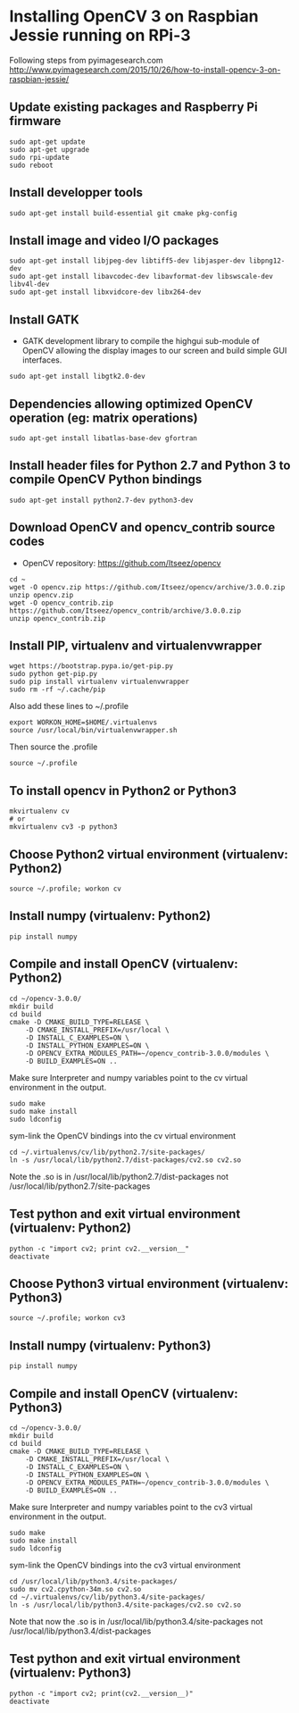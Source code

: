 
Installing OpenCV 3 on Raspbian Jessie running on RPi-3
=======================================================

Following steps from pyimagesearch.com
http://www.pyimagesearch.com/2015/10/26/how-to-install-opencv-3-on-raspbian-jessie/

Update existing packages and Raspberry Pi firmware
--------------------------------------------------
```
sudo apt-get update
sudo apt-get upgrade
sudo rpi-update
sudo reboot
```

Install developper tools
------------------------
```
sudo apt-get install build-essential git cmake pkg-config
```

Install image and video I/O packages
------------------------------------
```
sudo apt-get install libjpeg-dev libtiff5-dev libjasper-dev libpng12-dev
sudo apt-get install libavcodec-dev libavformat-dev libswscale-dev libv4l-dev
sudo apt-get install libxvidcore-dev libx264-dev
```

Install GATK
------------
* GATK development library to compile the highgui sub-module of OpenCV allowing the display images to our screen and build simple GUI interfaces.
```
sudo apt-get install libgtk2.0-dev
```

Dependencies allowing optimized OpenCV operation (eg: matrix operations)
------------------------------------------------------------------------

```
sudo apt-get install libatlas-base-dev gfortran
```

Install header files for Python 2.7 and Python 3 to compile OpenCV Python bindings
----------------------------------------------------------------------------------

```
sudo apt-get install python2.7-dev python3-dev
```

Download OpenCV and opencv_contrib source codes
-----------------------------------------------
* OpenCV repository: https://github.com/Itseez/opencv
```
cd ~
wget -O opencv.zip https://github.com/Itseez/opencv/archive/3.0.0.zip
unzip opencv.zip
wget -O opencv_contrib.zip https://github.com/Itseez/opencv_contrib/archive/3.0.0.zip
unzip opencv_contrib.zip
```

Install PIP, virtualenv and virtualenvwrapper
---------------------------------------------
```
wget https://bootstrap.pypa.io/get-pip.py
sudo python get-pip.py
sudo pip install virtualenv virtualenvwrapper
sudo rm -rf ~/.cache/pip
```
Also add these lines to ~/.profile

```
export WORKON_HOME=$HOME/.virtualenvs
source /usr/local/bin/virtualenvwrapper.sh
```
Then source the .profile
```
source ~/.profile
```
To install opencv in Python2 or Python3
----------------------------
```
mkvirtualenv cv
# or 
mkvirtualenv cv3 -p python3
```
Choose Python2 virtual environment (virtualenv: Python2)
----------------------------------
```
source ~/.profile; workon cv
```
Install numpy (virtualenv: Python2)
-------------
```
pip install numpy
```
Compile and install OpenCV (virtualenv: Python2)
--------------------------
```
cd ~/opencv-3.0.0/
mkdir build
cd build
cmake -D CMAKE_BUILD_TYPE=RELEASE \
	-D CMAKE_INSTALL_PREFIX=/usr/local \
	-D INSTALL_C_EXAMPLES=ON \
	-D INSTALL_PYTHON_EXAMPLES=ON \
	-D OPENCV_EXTRA_MODULES_PATH=~/opencv_contrib-3.0.0/modules \
	-D BUILD_EXAMPLES=ON ..
```
Make sure Interpreter and numpy variables point to the cv virtual environment in the output.
```
sudo make
sudo make install
sudo ldconfig
```
sym-link the OpenCV bindings into the cv virtual environment
```
cd ~/.virtualenvs/cv/lib/python2.7/site-packages/
ln -s /usr/local/lib/python2.7/dist-packages/cv2.so cv2.so
```
Note the .so is in /usr/local/lib/python2.7/dist-packages not /usr/local/lib/python2.7/site-packages

Test python and exit virtual environment (virtualenv: Python2)
------------------------
```
python -c "import cv2; print cv2.__version__"
deactivate
```

Choose Python3 virtual environment (virtualenv: Python3)
----------------------------------
```
source ~/.profile; workon cv3
```
Install numpy (virtualenv: Python3)
-------------
```
pip install numpy
```
Compile and install OpenCV (virtualenv: Python3)
--------------------------
```
cd ~/opencv-3.0.0/
mkdir build
cd build
cmake -D CMAKE_BUILD_TYPE=RELEASE \
	-D CMAKE_INSTALL_PREFIX=/usr/local \
	-D INSTALL_C_EXAMPLES=ON \
	-D INSTALL_PYTHON_EXAMPLES=ON \
	-D OPENCV_EXTRA_MODULES_PATH=~/opencv_contrib-3.0.0/modules \
	-D BUILD_EXAMPLES=ON ..
```
Make sure Interpreter and numpy variables point to the cv3 virtual environment in the output.
```
sudo make
sudo make install
sudo ldconfig
```
sym-link the OpenCV bindings into the cv3 virtual environment
```
cd /usr/local/lib/python3.4/site-packages/
sudo mv cv2.cpython-34m.so cv2.so
cd ~/.virtualenvs/cv/lib/python3.4/site-packages/
ln -s /usr/local/lib/python3.4/site-packages/cv2.so cv2.so
```
Note that now the .so is in /usr/local/lib/python3.4/site-packages not /usr/local/lib/python3.4/dist-packages

Test python and exit virtual environment (virtualenv: Python3)
------------------------
```
python -c "import cv2; print(cv2.__version__)"
deactivate
```


